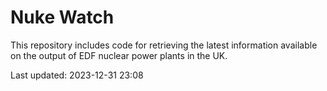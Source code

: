 # Nuke Watch

This repository includes code for retrieving the latest information available on the output of EDF nuclear power plants in the UK.

Last updated: 2023-12-31 23:08